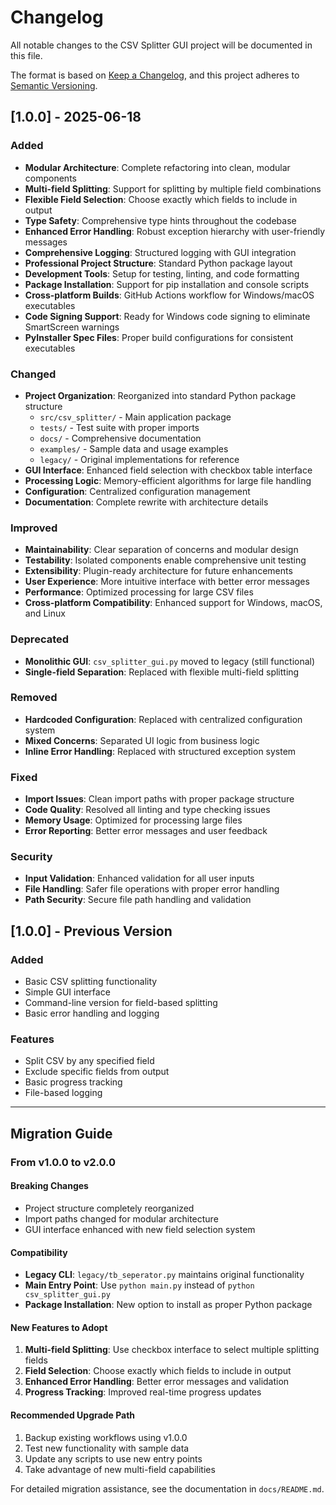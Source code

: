 # Changelog

All notable changes to the CSV Splitter GUI project will be documented in this file.

The format is based on [Keep a Changelog](https://keepachangelog.com/en/1.0.0/),
and this project adheres to [Semantic Versioning](https://semver.org/spec/v2.0.0.html).

## [1.0.0] - 2025-06-18

### Added
- **Modular Architecture**: Complete refactoring into clean, modular components
- **Multi-field Splitting**: Support for splitting by multiple field combinations  
- **Flexible Field Selection**: Choose exactly which fields to include in output
- **Type Safety**: Comprehensive type hints throughout the codebase
- **Enhanced Error Handling**: Robust exception hierarchy with user-friendly messages
- **Comprehensive Logging**: Structured logging with GUI integration
- **Professional Project Structure**: Standard Python package layout
- **Development Tools**: Setup for testing, linting, and code formatting
- **Package Installation**: Support for pip installation and console scripts
- **Cross-platform Builds**: GitHub Actions workflow for Windows/macOS executables
- **Code Signing Support**: Ready for Windows code signing to eliminate SmartScreen warnings
- **PyInstaller Spec Files**: Proper build configurations for consistent executables

### Changed
- **Project Organization**: Reorganized into standard Python package structure
  - `src/csv_splitter/` - Main application package
  - `tests/` - Test suite with proper imports
  - `docs/` - Comprehensive documentation
  - `examples/` - Sample data and usage examples
  - `legacy/` - Original implementations for reference
- **GUI Interface**: Enhanced field selection with checkbox table interface
- **Processing Logic**: Memory-efficient algorithms for large file handling
- **Configuration**: Centralized configuration management
- **Documentation**: Complete rewrite with architecture details

### Improved
- **Maintainability**: Clear separation of concerns and modular design
- **Testability**: Isolated components enable comprehensive unit testing
- **Extensibility**: Plugin-ready architecture for future enhancements
- **User Experience**: More intuitive interface with better error messages
- **Performance**: Optimized processing for large CSV files
- **Cross-platform Compatibility**: Enhanced support for Windows, macOS, and Linux

### Deprecated
- **Monolithic GUI**: `csv_splitter_gui.py` moved to legacy (still functional)
- **Single-field Separation**: Replaced with flexible multi-field splitting

### Removed
- **Hardcoded Configuration**: Replaced with centralized configuration system
- **Mixed Concerns**: Separated UI logic from business logic
- **Inline Error Handling**: Replaced with structured exception system

### Fixed
- **Import Issues**: Clean import paths with proper package structure
- **Code Quality**: Resolved all linting and type checking issues
- **Memory Usage**: Optimized for processing large files
- **Error Reporting**: Better error messages and user feedback

### Security
- **Input Validation**: Enhanced validation for all user inputs
- **File Handling**: Safer file operations with proper error handling
- **Path Security**: Secure file path handling and validation

## [1.0.0] - Previous Version

### Added
- Basic CSV splitting functionality
- Simple GUI interface
- Command-line version for field-based splitting
- Basic error handling and logging

### Features
- Split CSV by any specified field
- Exclude specific fields from output
- Basic progress tracking
- File-based logging

---

## Migration Guide

### From v1.0.0 to v2.0.0

#### Breaking Changes
- Project structure completely reorganized
- Import paths changed for modular architecture
- GUI interface enhanced with new field selection system

#### Compatibility
- **Legacy CLI**: `legacy/tb_seperator.py` maintains original functionality
- **Main Entry Point**: Use `python main.py` instead of `python csv_splitter_gui.py`
- **Package Installation**: New option to install as proper Python package

#### New Features to Adopt
1. **Multi-field Splitting**: Use checkbox interface to select multiple splitting fields
2. **Field Selection**: Choose exactly which fields to include in output
3. **Enhanced Error Handling**: Better error messages and validation
4. **Progress Tracking**: Improved real-time progress updates

#### Recommended Upgrade Path
1. Backup existing workflows using v1.0.0
2. Test new functionality with sample data
3. Update any scripts to use new entry points
4. Take advantage of new multi-field capabilities

For detailed migration assistance, see the documentation in `docs/README.md`.